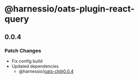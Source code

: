 # @harnessio/oats-plugin-react-query

## 0.0.4

### Patch Changes

- Fix config build
- Updated dependencies
  - @harnessio/oats-cli@0.0.4
